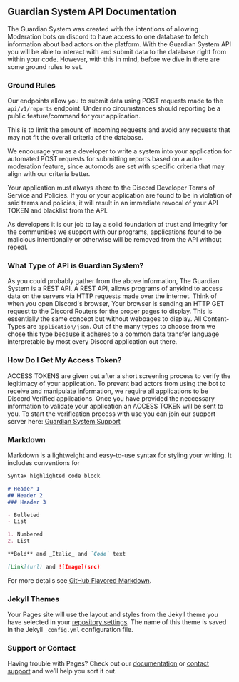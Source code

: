 ## Guardian System API Documentation

The Guardian System was created with the intentions of allowing Moderation bots on discord to have access to one database to fetch information about bad actors on the platform. With the Guardian System API you will be able to interact with and submit data to the database right from within your code. However, with this in mind, before we dive in there are some ground rules to set. 

### Ground Rules

Our endpoints allow you to submit data using POST requests made to the `api/v1/reports` endpoint. Under no circumstances should reporting be a public feature/command for your application. 

This is to limit the amount of incoming requests and avoid any requests that may not fit the overall criteria of the database. 

We encourage you as a developer to write a system into your application for automated POST requests for submitting reports based on a auto-moderation feature, since automods are set with specific criteria that may align with our criteria better.

Your application must always ahere to the Discord Developer Terms of Service and Policies. If you or your application are found to be in violation of said terms and policies, it will result in an immediate revocal of your API TOKEN and blacklist from the API. 

As developers it is our job to lay a solid foundation of trust and integrity for the communities we support with our programs, applications found to be malicious intentionally or otherwise will be removed from the API without repeal. 

### What Type of API is Guardian System?

As you could probably gather from the above information, The Guardian System is a REST API. A REST API, allows programs of anykind to access data on the servers via HTTP requests made over the internet. Think of when you open Discord's browser, Your browser is sending an HTTP GET request to the Discord Routers for the proper pages to display. This is essentially the same concept but without webpages to display. All Content-Types are `application/json`. Out of the many types to choose from we chose this type because it adheres to a common data transfer language interpretable by most every Discord application out there.

### How Do I Get My Access Token?

ACCESS TOKENS are given out after a short screening process to verify the legitimacy of your application. To prevent bad actors from using the bot to receive and manipulate information, we require all applications to be Discord Verified applications. Once you have provided the neccessary information to validate your application an ACCESS TOKEN will be sent to you. To start the verification process with use you can join our support server here: [Guardian System Support](https://discord.gg/eVUgfYEUaw)

### Markdown

Markdown is a lightweight and easy-to-use syntax for styling your writing. It includes conventions for

```markdown
Syntax highlighted code block

# Header 1
## Header 2
### Header 3

- Bulleted
- List

1. Numbered
2. List

**Bold** and _Italic_ and `Code` text

[Link](url) and ![Image](src)
```

For more details see [GitHub Flavored Markdown](https://guides.github.com/features/mastering-markdown/).

### Jekyll Themes

Your Pages site will use the layout and styles from the Jekyll theme you have selected in your [repository settings](https://github.com/Moros0741/GuardianSystemAPI-Docs/settings/pages). The name of this theme is saved in the Jekyll `_config.yml` configuration file.

### Support or Contact

Having trouble with Pages? Check out our [documentation](https://docs.github.com/categories/github-pages-basics/) or [contact support](https://support.github.com/contact) and we’ll help you sort it out.
